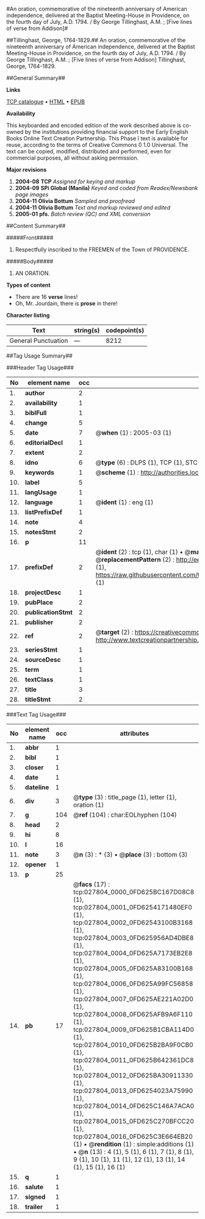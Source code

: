 #An oration, commemorative of the nineteenth anniversary of American independence, delivered at the Baptist Meeting-House in Providence, on the fourth day of July, A.D. 1794. / By George Tillinghast, A.M. ; [Five lines of verse from Addison]#

##Tillinghast, George, 1764-1829.##
An oration, commemorative of the nineteenth anniversary of American independence, delivered at the Baptist Meeting-House in Providence, on the fourth day of July, A.D. 1794. / By George Tillinghast, A.M. ; [Five lines of verse from Addison]
Tillinghast, George, 1764-1829.

##General Summary##

**Links**

[TCP catalogue](http://www.ota.ox.ac.uk/tcp/)  • 
[HTML](http://tei.it.ox.ac.uk/tcp/Texts-HTML/free/N21/N21161.html)  • 
[EPUB](http://tei.it.ox.ac.uk/tcp/Texts-EPUB/free/N21/N21161.epub)

**Availability**

This keyboarded and encoded edition of the
	       work described above is co-owned by the institutions
	       providing financial support to the Early English Books
	       Online Text Creation Partnership. This Phase I text is
	       available for reuse, according to the terms of Creative
	       Commons 0 1.0 Universal. The text can be copied,
	       modified, distributed and performed, even for
	       commercial purposes, all without asking permission.

**Major revisions**

1. __2004-08__ __TCP__ *Assigned for keying and markup*
1. __2004-09__ __SPi Global (Manila)__ *Keyed and coded from Readex/Newsbank page images*
1. __2004-11__ __Olivia Bottum__ *Sampled and proofread*
1. __2004-11__ __Olivia Bottum__ *Text and markup reviewed and edited*
1. __2005-01__ __pfs.__ *Batch review (QC) and XML conversion*

##Content Summary##

#####Front#####

1. Respectfully inscribed to the FREEMEN of the Town of PROVIDENCE.

#####Body#####

1. AN ORATION.

**Types of content**

  * There are 16 **verse** lines!
  * Oh, Mr. Jourdain, there is **prose** in there!

**Character listing**


|Text|string(s)|codepoint(s)|
|---|---|---|
|General Punctuation|—|8212|

##Tag Usage Summary##

###Header Tag Usage###

|No|element name|occ|attributes|
|---|---|---|---|
|1.|__author__|2||
|2.|__availability__|1||
|3.|__biblFull__|1||
|4.|__change__|5||
|5.|__date__|7| @__when__ (1) : 2005-03 (1)|
|6.|__editorialDecl__|1||
|7.|__extent__|2||
|8.|__idno__|6| @__type__ (6) : DLPS (1), TCP (1), STC (1), NOTIS (1), IMAGE-SET (1), EVANS-CITATION (1)|
|9.|__keywords__|1| @__scheme__ (1) : http://authorities.loc.gov/ (1)|
|10.|__label__|5||
|11.|__langUsage__|1||
|12.|__language__|1| @__ident__ (1) : eng (1)|
|13.|__listPrefixDef__|1||
|14.|__note__|4||
|15.|__notesStmt__|2||
|16.|__p__|11||
|17.|__prefixDef__|2| @__ident__ (2) : tcp (1), char (1)  •  @__matchPattern__ (2) : ([0-9\-]+):([0-9IVX]+) (1), (.+) (1)  •  @__replacementPattern__ (2) : http://eebo.chadwyck.com/downloadtiff?vid=$1&page=$2 (1), https://raw.githubusercontent.com/textcreationpartnership/Texts/master/tcpchars.xml#$1 (1)|
|18.|__projectDesc__|1||
|19.|__pubPlace__|2||
|20.|__publicationStmt__|2||
|21.|__publisher__|2||
|22.|__ref__|2| @__target__ (2) : https://creativecommons.org/publicdomain/zero/1.0/ (1), http://www.textcreationpartnership.org/docs/. (1)|
|23.|__seriesStmt__|1||
|24.|__sourceDesc__|1||
|25.|__term__|1||
|26.|__textClass__|1||
|27.|__title__|3||
|28.|__titleStmt__|2||


###Text Tag Usage###

|No|element name|occ|attributes|
|---|---|---|---|
|1.|__abbr__|1||
|2.|__bibl__|1||
|3.|__closer__|1||
|4.|__date__|1||
|5.|__dateline__|1||
|6.|__div__|3| @__type__ (3) : title_page (1), letter (1), oration (1)|
|7.|__g__|104| @__ref__ (104) : char:EOLhyphen (104)|
|8.|__head__|2||
|9.|__hi__|8||
|10.|__l__|16||
|11.|__note__|3| @__n__ (3) : * (3)  •  @__place__ (3) : bottom (3)|
|12.|__opener__|1||
|13.|__p__|25||
|14.|__pb__|17| @__facs__ (17) : tcp:027804_0000_0FD625BC167D08C8 (1), tcp:027804_0001_0FD6254171480EF0 (1), tcp:027804_0002_0FD62543100B3168 (1), tcp:027804_0003_0FD625956AD4DBE8 (1), tcp:027804_0004_0FD625A7173EB2E8 (1), tcp:027804_0005_0FD625A83100B168 (1), tcp:027804_0006_0FD625A99FC56858 (1), tcp:027804_0007_0FD625AE221A02D0 (1), tcp:027804_0008_0FD625AFB9A6F110 (1), tcp:027804_0009_0FD625B1CBA114D0 (1), tcp:027804_0010_0FD625B2BA9F0CB0 (1), tcp:027804_0011_0FD625B642361DC8 (1), tcp:027804_0012_0FD625BA30911330 (1), tcp:027804_0013_0FD6254023A75990 (1), tcp:027804_0014_0FD625C146A7ACA0 (1), tcp:027804_0015_0FD625C270BFCC20 (1), tcp:027804_0016_0FD625C3E664EB20 (1)  •  @__rendition__ (1) : simple:additions (1)  •  @__n__ (13) : 4 (1), 5 (1), 6 (1), 7 (1), 8 (1), 9 (1), 10 (1), 11 (1), 12 (1), 13 (1), 14 (1), 15 (1), 16 (1)|
|15.|__q__|1||
|16.|__salute__|1||
|17.|__signed__|1||
|18.|__trailer__|1||
